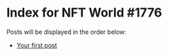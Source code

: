 # Index for NFT World #1776
Posts will be displayed in the order below:

- [Your first post](./001-first.md)

